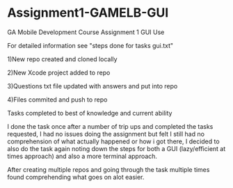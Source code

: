 # Assignment1-GAMELB-GUI
GA Mobile Development Course Assignment 1 GUI Use

For detailed information see "steps done for tasks gui.txt"

1)New repo created and cloned locally

2)New Xcode project added to repo

3)Questions txt file updated with answers and put into repo

4)Files commited and push to repo

Tasks completed to best of knowledge and current ability

I done the task once after a number of trip ups and completed the tasks requested, I had
no issues doing the assignment but felt I still had no comprehension of what actually 
happened or how i got there, I decided to also do the task again noting down the steps
for both a GUI (lazy/efficient at times approach) and also a more terminal approach.

After creating multiple repos and going through the task multiple times found comprehending what goes on alot easier.
